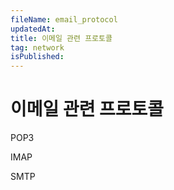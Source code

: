 ```yaml
---
fileName: email_protocol
updatedAt:
title: 이메일 관련 프로토콜
tag: network
isPublished:
---
```


# 이메일 관련 프로토콜

POP3

IMAP

SMTP
